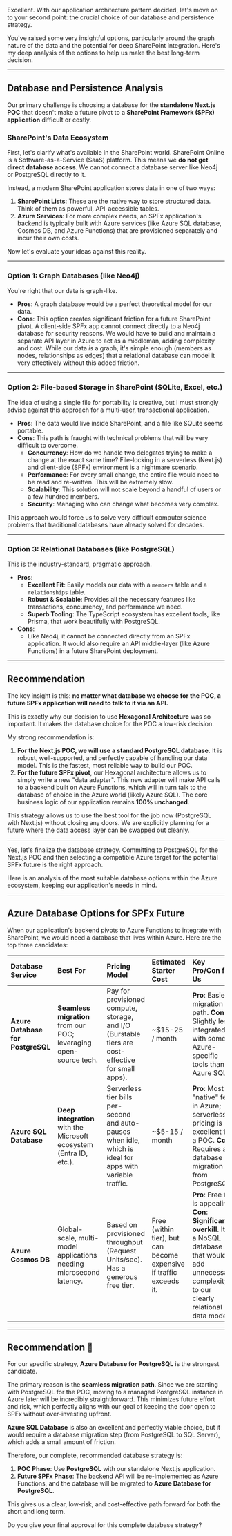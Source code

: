 

Excellent. With our application architecture pattern decided, let's move on to your second point: the crucial choice of our database and persistence strategy.

You've raised some very insightful options, particularly around the graph nature of the data and the potential for deep SharePoint integration. Here's my deep analysis of the options to help us make the best long-term decision.

---
## Database and Persistence Analysis

Our primary challenge is choosing a database for the **standalone Next.js POC** that doesn't make a future pivot to a **SharePoint Framework (SPFx) application** difficult or costly.

### SharePoint's Data Ecosystem

First, let's clarify what's available in the SharePoint world. SharePoint Online is a Software-as-a-Service (SaaS) platform. This means we **do not get direct database access**. We cannot connect a database server like Neo4j or PostgreSQL directly to it.

Instead, a modern SharePoint application stores data in one of two ways:
1.  **SharePoint Lists**: These are the native way to store structured data. Think of them as powerful, API-accessible tables.
2.  **Azure Services**: For more complex needs, an SPFx application's backend is typically built with Azure services (like Azure SQL database, Cosmos DB, and Azure Functions) that are provisioned separately and incur their own costs.

Now let's evaluate your ideas against this reality.

---
### Option 1: Graph Databases (like Neo4j)

You're right that our data is graph-like.
* **Pros**: A graph database would be a perfect theoretical model for our data.
* **Cons**: This option creates significant friction for a future SharePoint pivot. A client-side SPFx app cannot connect directly to a Neo4j database for security reasons. We would have to build and maintain a separate API layer in Azure to act as a middleman, adding complexity and cost. While our data *is* a graph, it's simple enough (members as nodes, relationships as edges) that a relational database can model it very effectively without this added friction.

---
### Option 2: File-based Storage in SharePoint (SQLite, Excel, etc.)

The idea of using a single file for portability is creative, but I must strongly advise against this approach for a multi-user, transactional application.
* **Pros**: The data would live inside SharePoint, and a file like SQLite seems portable.
* **Cons**: This path is fraught with technical problems that will be very difficult to overcome.
    * **Concurrency**: How do we handle two delegates trying to make a change at the exact same time? File-locking in a serverless (Next.js) and client-side (SPFx) environment is a nightmare scenario.
    * **Performance**: For every small change, the entire file would need to be read and re-written. This will be extremely slow.
    * **Scalability**: This solution will not scale beyond a handful of users or a few hundred members.
    * **Security**: Managing who can change what becomes very complex.

This approach would force us to solve very difficult computer science problems that traditional databases have already solved for decades.

---
### Option 3: Relational Databases (like PostgreSQL)

This is the industry-standard, pragmatic approach.
* **Pros**:
    * **Excellent Fit**: Easily models our data with a `members` table and a `relationships` table.
    * **Robust & Scalable**: Provides all the necessary features like transactions, concurrency, and performance we need.
    * **Superb Tooling**: The TypeScript ecosystem has excellent tools, like Prisma, that work beautifully with PostgreSQL.
* **Cons**:
    * Like Neo4j, it cannot be connected directly from an SPFx application. It would also require an API middle-layer (like Azure Functions) in a future SharePoint deployment.

---
## Recommendation

The key insight is this: **no matter what database we choose for the POC, a future SPFx application will need to talk to it via an API.**

This is exactly why our decision to use **Hexagonal Architecture** was so important. It makes the database choice for the POC a low-risk decision.

My strong recommendation is:
1.  **For the Next.js POC, we will use a standard PostgreSQL database.** It is robust, well-supported, and perfectly capable of handling our data model. This is the fastest, most reliable way to build our POC.
2.  **For the future SPFx pivot**, our Hexagonal architecture allows us to simply write a new "data adapter". This new adapter will make API calls to a backend built on Azure Functions, which will in turn talk to the database of choice in the Azure world (likely Azure SQL). The core business logic of our application remains **100% unchanged**.

This strategy allows us to use the best tool for the job now (PostgreSQL with Next.js) without closing any doors. We are explicitly planning for a future where the data access layer can be swapped out cleanly.

---

Yes, let's finalize the database strategy. Committing to PostgreSQL for the Next.js POC and then selecting a compatible Azure target for the potential SPFx future is the right approach.

Here is an analysis of the most suitable database options within the Azure ecosystem, keeping our application's needs in mind.

---
## Azure Database Options for SPFx Future

When our application's backend pivots to Azure Functions to integrate with SharePoint, we would need a database that lives within Azure. Here are the top three candidates:

| Database Service | Best For | Pricing Model | Estimated Starter Cost | Key Pro/Con for Us |
| :--- | :--- | :--- | :--- | :--- |
| **Azure Database for PostgreSQL** | **Seamless migration** from our POC; leveraging open-source tech. | Pay for provisioned compute, storage, and I/O (Burstable tiers are cost-effective for small apps). | ~$15-25 / month | **Pro**: Easiest migration path. **Con**: Slightly less integrated with some Azure-specific tools than Azure SQL. |
| **Azure SQL Database** | **Deep integration** with the Microsoft ecosystem (Entra ID, etc.). | Serverless tier bills per-second and auto-pauses when idle, which is ideal for apps with variable traffic. | ~$5-15 / month | **Pro**: Most "native" feel in Azure; serverless pricing is excellent for a POC. **Con**: Requires a database migration from PostgreSQL. |
| **Azure Cosmos DB** | Global-scale, multi-model applications needing microsecond latency. | Based on provisioned throughput (Request Units/sec). Has a generous free tier. | Free (within tier), but can become expensive if traffic exceeds it. | **Pro**: Free tier is appealing. **Con**: **Significant overkill**. It's a NoSQL database that would add unnecessary complexity to our clearly relational data model. |

---
## Recommendation 🧠

For our specific strategy, **Azure Database for PostgreSQL** is the strongest candidate.

The primary reason is the **seamless migration path**. Since we are starting with PostgreSQL for the POC, moving to a managed PostgreSQL instance in Azure later will be incredibly straightforward. This minimizes future effort and risk, which perfectly aligns with our goal of keeping the door open to SPFx without over-investing upfront.

**Azure SQL Database** is also an excellent and perfectly viable choice, but it would require a database migration step (from PostgreSQL to SQL Server), which adds a small amount of friction.

Therefore, our complete, recommended database strategy is:
1.  **POC Phase**: Use **PostgreSQL** with our standalone Next.js application.
2.  **Future SPFx Phase**: The backend API will be re-implemented as Azure Functions, and the database will be migrated to **Azure Database for PostgreSQL**.

This gives us a clear, low-risk, and cost-effective path forward for both the short and long term.

Do you give your final approval for this complete database strategy?